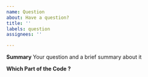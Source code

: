 ```yaml
---
name: Question
about: Have a question?
title: ''
labels: question
assignees: ''

---
```


**Summary**
Your question and a brief summary about it

**Which Part of the Code ?**
